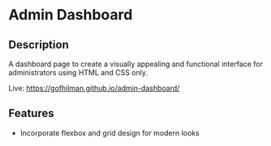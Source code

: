 # Admin Dashboard

## Description

A dashboard page to create a visually appealing and functional interface for administrators using HTML and CSS only.

Live: <https://gofhilman.github.io/admin-dashboard/>

## Features

- Incorporate flexbox and grid design for modern looks
